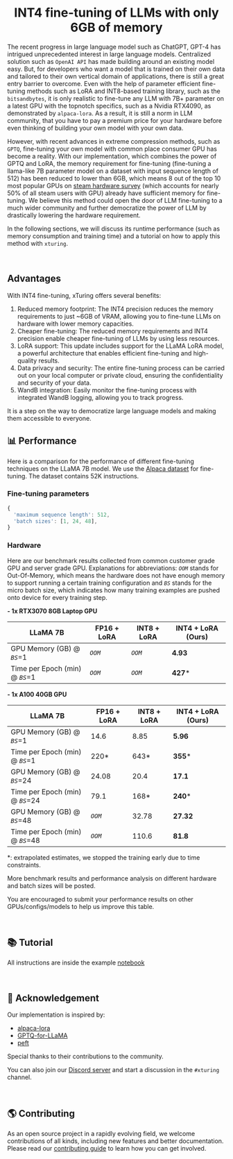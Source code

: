 <h1 align="center">INT4 fine-tuning of LLMs with only 6GB of memory</h1>

The recent progress in large language model such as ChatGPT, GPT-4 has intrigued unprecedented interest in large language models. Centralized solution such as `OpenAI API` has made building around an existing model easy. But, for developers who want a model that is trained on their own data and tailored to their own vertical domain of applications, there is still a great entry barrier to overcome. Even with the help of parameter efficient fine-tuning methods such as LoRA and INT8-based training library, such as the `bitsandbytes`, it is only realistic to fine-tune any LLM with 7B+ parameter on a latest GPU with the topnotch specifics, such as a Nvidia RTX4090, as demonstrated by `alpaca-lora`. As a result, it is still a norm in LLM community, that you have to pay a premium price for your hardware before even thinking of building your own model with your own data.

However, with recent advances in extreme compression methods, such as `GPTQ`, fine-tuning your own model with common place consumer GPU has become a reality. With our implementation, which combines the power of GPTQ and LoRA, the memory requirement for fine-tuning (fine-tuning a llama-like 7B parameter model on a dataset with input sequence length of 512) has been reduced to lower than 6GB, which means 8 out of the top 10 most popular GPUs on [steam hardware survey](https://store.steampowered.com/hwsurvey/videocard/) (which accounts for nearly 50% of all steam users with GPU) already have sufficient memory for fine-tuning. We believe this method could open the door of LLM fine-tuning to a much wider community and further democratize the power of LLM by drastically lowering the hardware requirement.

In the following sections, we will discuss its runtime performance (such as memory consumption and training time) and a tutorial on how to apply this method with `xturing`.

<br>

## Advantages

With INT4 fine-tuning, xTuring offers several benefits:

1. Reduced memory footprint: The INT4 precision reduces the memory requirements to just ~6GB of VRAM, allowing you to fine-tune LLMs on hardware with lower memory capacities.
2. Cheaper fine-tuning: The reduced memory requirements and INT4 precision enable cheaper fine-tuning of LLMs by using less resources.
3. LoRA support: This update includes support for the LLaMA LoRA model, a powerful architecture that enables efficient fine-tuning and high-quality results.
4. Data privacy and security: The entire fine-tuning process can be carried out on your local computer or private cloud, ensuring the confidentiality and security of your data.
5. WandB integration: Easily monitor the fine-tuning process with integrated WandB logging, allowing you to track progress.

It is a step on the way to democratize large language models and making them accessible to everyone.


## 📊 Performance

Here is a comparison for the performance of different fine-tuning techniques on the LLaMA 7B model. We use the [Alpaca dataset](examples/llama/alpaca_data/) for fine-tuning. The dataset contains 52K instructions.

### Fine-tuning parameters

```javascript
{
  'maximum sequence length': 512,
  'batch sizes': [1, 24, 48],
}
```
### Hardware

Here are our benchmark results collected from common customer grade GPU and server grade GPU. Explanations for abbreviations: _`OOM`_ stands for Out-Of-Memory, which means the hardware does not have enough memory to support running a certain training configuration and _`BS`_ stands for the micro batch size, which indicates how many training examples are pushed onto device for every training step.

**- 1x RTX3070 8GB Laptop GPU**

|      LLaMA 7B      | FP16 + LoRA | INT8 + LoRA  | INT4 + LoRA (Ours) |
| --- | --- | --- | --- |
| GPU Memory (GB) @ _`BS`_=1 | _`OOM`_ | _`OOM`_ |  **4.93** |
| Time per Epoch (min) @ _`BS`_=1 | _`OOM`_ | _`OOM`_ | **427*** |

**- 1x A100 40GB GPU**

|      LLaMA 7B      | FP16 + LoRA | INT8 + LoRA  | INT4 + LoRA (Ours) |
| --- | --- | --- | --- |
| GPU Memory (GB) @ _`BS`_=1 |  14.6 |  8.85 |  **5.96** |
| Time per Epoch (min) @ _`BS`_=1 |   220* |  643* | **355*** |
| GPU Memory (GB) @ _`BS`_=24 |  24.08 |  20.4 |  **17.1** |
| Time per Epoch (min) @ _`BS`_=24 | 79.1 | 168*  | **240*** |
| GPU Memory (GB) @ _`BS`_=48 | _`OOM`_ |  32.78 |  **27.32** |
| Time per Epoch (min) @ _`BS`_=48 | _`OOM`_ |   110.6 |   **81.8** |

*: extrapolated estimates, we stopped the training early due to time constraints.

More benchmark results and performance analysis on different hardware and batch sizes will be posted.

You are encouraged to submit your performance results on other GPUs/configs/models to help us improve this table.

<br>

## 📚 Tutorial

All instructions are inside the example [notebook](LLaMA_lora_int4.ipynb)

<br>

## 🤝 Acknowledgement
Our implementation is inspired by:
- [alpaca-lora](https://github.com/tloen/alpaca-lora)
- [GPTQ-for-LLaMA](https://github.com/qwopqwop200/GPTQ-for-LLaMa)
- [peft](https://github.com/huggingface/peft)

Special thanks to their contributions to the community.

You can also join our [Discord server](https://discord.gg/TgHXuSJEk6) and start a discussion in the `#xturing` channel.

<br>

## 🌎 Contributing
As an open source project in a rapidly evolving field, we welcome contributions of all kinds, including new features and better documentation. Please read our [contributing guide](CONTRIBUTING.md) to learn how you can get involved.
